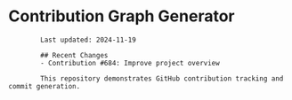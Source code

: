 # Contribution Graph Generator
            
            Last updated: 2024-11-19
            
            ## Recent Changes
            - Contribution #684: Improve project overview
            
            This repository demonstrates GitHub contribution tracking and commit generation.
        